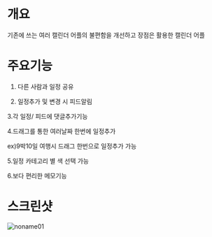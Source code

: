 # 개요
기존에 쓰는 여러 캘린더 어플의 불편함을 개선하고 장점은 활용한 캘린더 어플


# 주요기능
1. 다른 사람과 일정 공유

2. 일정추가 및 변경 시 피드알림

3.각 일정/ 피드에 댓글추가기능

4.드래그를 통한 여러날짜 한번에 일정추가
  
  ex)9박10일 여행시 드래그 한번으로 일정추가 가능

5.일정 카테고리 별 색 선택 가능

6.보다 편리한 메모기능

# 스크린샷


![noname01](https://user-images.githubusercontent.com/55425596/65939765-c6d02080-e461-11e9-87f1-0fcd263da213.jpg)

